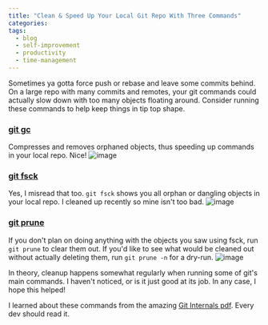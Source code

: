 ```yaml
---
title: "Clean & Speed Up Your Local Git Repo With Three Commands"
categories:
tags:
  - blog
  - self-improvement
  - productivity
  - time-management
---
```

Sometimes ya gotta force push or rebase and leave some commits behind. On a large repo with many commits and remotes, your git commands could actually slow down with too many objects floating around. Consider running these commands to help keep things in tip top shape.

### [git gc](https://git-scm.com/docs/git-gc)

Compresses and removes orphaned objects, thus speeding up commands in your local repo. Nice!
![image](https://dev-to-uploads.s3.amazonaws.com/uploads/articles/cb5hr4zezeppwg87c6s8.png)

### [git fsck](https://git-scm.com/docs/git-fsck)

Yes, I misread that too. `git fsck` shows you all orphan or dangling objects in your local repo. I cleaned up recently so mine isn't too bad.
![image](https://dev-to-uploads.s3.amazonaws.com/uploads/articles/3i5l2hitr5xw5u6sn0dv.png)

### [git prune](https://git-scm.com/docs/git-prune)

If you don't plan on doing anything with the objects you saw using fsck, run `git prune` to clear them out. If you'd like to see what would be cleaned out without actually deleting them, run `git prune -n` for a dry-run.
![image](https://dev-to-uploads.s3.amazonaws.com/uploads/articles/evk0n3wrxhjgtajsbmtk.png)
 
In theory, cleanup happens somewhat regularly when running some of git's main commands. I haven't noticed, or is it just good at its job. In any case, I hope this helped!

I learned about these commands from the amazing [Git Internals pdf](https://github.com/pluralsight/git-internals-pdf). Every dev should read it.
